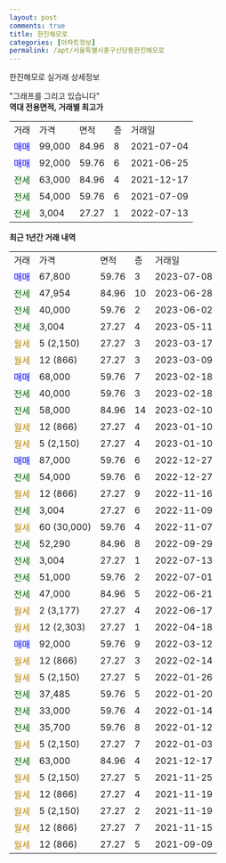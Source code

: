 ```yaml
---
layout: post
comments: true
title: 한진해모로
categories: [아파트정보]
permalink: /apt/서울특별시중구신당동한진해모로
---
```


한진해모로 실거래 상세정보

<script type="text/javascript">
  google.charts.load('current', {'packages':['line', 'corechart']});
  google.charts.setOnLoadCallback(drawChart);

  function drawChart() {
    var data = new google.visualization.DataTable();
    data.addColumn('date', '거래일');
    data.addColumn('number', "매매");
    data.addColumn('number', "전세");
    data.addColumn('number', "전매");

    data.addRows([[new Date(Date.parse("2023-07-08")), 67800, null, null], [new Date(Date.parse("2023-06-28")), null, 47954, null], [new Date(Date.parse("2023-06-02")), null, 40000, null], [new Date(Date.parse("2023-05-11")), null, 3004, null], [new Date(Date.parse("2023-03-17")), null, null, null], [new Date(Date.parse("2023-03-09")), null, null, null], [new Date(Date.parse("2023-02-18")), 68000, null, null], [new Date(Date.parse("2023-02-18")), null, 40000, null], [new Date(Date.parse("2023-02-10")), null, 58000, null], [new Date(Date.parse("2023-01-10")), null, null, null], [new Date(Date.parse("2023-01-10")), null, null, null], [new Date(Date.parse("2022-12-27")), 87000, null, null], [new Date(Date.parse("2022-12-27")), null, 54000, null], [new Date(Date.parse("2022-11-16")), null, null, null], [new Date(Date.parse("2022-11-09")), null, 3004, null], [new Date(Date.parse("2022-11-07")), null, null, null], [new Date(Date.parse("2022-09-29")), null, 52290, null], [new Date(Date.parse("2022-07-13")), null, 3004, null], [new Date(Date.parse("2022-07-01")), null, 51000, null], [new Date(Date.parse("2022-06-21")), null, 47000, null], [new Date(Date.parse("2022-06-17")), null, null, null], [new Date(Date.parse("2022-04-18")), null, null, null], [new Date(Date.parse("2022-03-12")), 92000, null, null], [new Date(Date.parse("2022-02-14")), null, null, null], [new Date(Date.parse("2022-01-26")), null, null, null], [new Date(Date.parse("2022-01-20")), null, 37485, null], [new Date(Date.parse("2022-01-14")), null, 33000, null], [new Date(Date.parse("2022-01-12")), null, 35700, null], [new Date(Date.parse("2022-01-03")), null, null, null], [new Date(Date.parse("2021-12-17")), null, 63000, null], [new Date(Date.parse("2021-11-25")), null, null, null], [new Date(Date.parse("2021-11-19")), null, null, null], [new Date(Date.parse("2021-11-19")), null, null, null], [new Date(Date.parse("2021-11-15")), null, null, null], [new Date(Date.parse("2021-09-09")), null, null, null]]);

    var options = {
      hAxis: {
        format: 'yyyy/MM/dd'
      },    
      lineWidth: 0,
      pointsVisible: true,    
      title: '최근 1년간 유형별 실거래가 분포',
      legend: { position: 'bottom' }
    };

    var formatter = new google.visualization.NumberFormat({pattern:'###,###'} );
    formatter.format(data, 1);
    formatter.format(data, 2);
    
    setTimeout(function() {
        var chart = new google.visualization.LineChart(document.getElementById('columnchart_material'));
        chart.draw(data, (options));
        document.getElementById('loading').style.display = 'none';
    }, 200);
  }
</script>


<div id="loading" style="z-index:20; display: block; margin-left: 0px">"그래프를 그리고 있습니다"</div>
<div id="columnchart_material" style="width: 95%; margin-left: 0px; display: block"></div>
<!-- contents start -->
<b>역대 전용면적, 거래별 최고가</b>
<table class="sortable">
    <tr>
      <td>거래</td>
      <td>가격</td>
      <td>면적</td>
      <td>층</td>
      <td>거래일</td>
    </tr>
        <tr>
          <td><a style="color: blue">매매</a></td>
          <td>99,000</td>
          <td>84.96</td>
          <td>8</td>
          <td>2021-07-04</td>
        </tr>            <tr>
          <td><a style="color: blue">매매</a></td>
          <td>92,000</td>
          <td>59.76</td>
          <td>6</td>
          <td>2021-06-25</td>
        </tr>        
        <tr>
              <td><a style="color: darkgreen">전세</a></td>
              <td>63,000</td>
              <td>84.96</td>
              <td>4</td>
              <td>2021-12-17</td>
            </tr>            <tr>
              <td><a style="color: darkgreen">전세</a></td>
              <td>54,000</td>
              <td>59.76</td>
              <td>6</td>
              <td>2021-07-09</td>
            </tr>            <tr>
              <td><a style="color: darkgreen">전세</a></td>
              <td>3,004</td>
              <td>27.27</td>
              <td>1</td>
              <td>2022-07-13</td>
            </tr>        
    
</table>

<b>최근 1년간 거래 내역</b>

<table class="sortable">
    <tr>
      <td>거래</td>
      <td>가격</td>
      <td>면적</td>
      <td>층</td>
      <td>거래일</td>
    </tr>
    <tr>
      <td><a style="color: blue">매매</a></td>
      <td>67,800</td>
      <td>59.76</td>
      <td>3</td>
      <td>2023-07-08</td>
    </tr>          <tr>
      <td><a style="color: darkgreen">전세</a></td>
      <td>47,954</td>
      <td>84.96</td>
      <td>10</td>
      <td>2023-06-28</td>
    </tr>          <tr>
      <td><a style="color: darkgreen">전세</a></td>
      <td>40,000</td>
      <td>59.76</td>
      <td>2</td>
      <td>2023-06-02</td>
    </tr>          <tr>
      <td><a style="color: darkgreen">전세</a></td>
      <td>3,004</td>
      <td>27.27</td>
      <td>4</td>
      <td>2023-05-11</td>
    </tr>          <tr>
      <td><a style="color: darkgoldenrod">월세</a></td>
      <td>5 (2,150)</td>
      <td>27.27</td>
      <td>3</td>
      <td>2023-03-17</td>
    </tr>          <tr>
      <td><a style="color: darkgoldenrod">월세</a></td>
      <td>12 (866)</td>
      <td>27.27</td>
      <td>3</td>
      <td>2023-03-09</td>
    </tr>          <tr>
      <td><a style="color: blue">매매</a></td>
      <td>68,000</td>
      <td>59.76</td>
      <td>7</td>
      <td>2023-02-18</td>
    </tr>          <tr>
      <td><a style="color: darkgreen">전세</a></td>
      <td>40,000</td>
      <td>59.76</td>
      <td>3</td>
      <td>2023-02-18</td>
    </tr>          <tr>
      <td><a style="color: darkgreen">전세</a></td>
      <td>58,000</td>
      <td>84.96</td>
      <td>14</td>
      <td>2023-02-10</td>
    </tr>          <tr>
      <td><a style="color: darkgoldenrod">월세</a></td>
      <td>12 (866)</td>
      <td>27.27</td>
      <td>4</td>
      <td>2023-01-10</td>
    </tr>          <tr>
      <td><a style="color: darkgoldenrod">월세</a></td>
      <td>5 (2,150)</td>
      <td>27.27</td>
      <td>4</td>
      <td>2023-01-10</td>
    </tr>          <tr>
      <td><a style="color: blue">매매</a></td>
      <td>87,000</td>
      <td>59.76</td>
      <td>6</td>
      <td>2022-12-27</td>
    </tr>          <tr>
      <td><a style="color: darkgreen">전세</a></td>
      <td>54,000</td>
      <td>59.76</td>
      <td>6</td>
      <td>2022-12-27</td>
    </tr>          <tr>
      <td><a style="color: darkgoldenrod">월세</a></td>
      <td>12 (866)</td>
      <td>27.27</td>
      <td>9</td>
      <td>2022-11-16</td>
    </tr>          <tr>
      <td><a style="color: darkgreen">전세</a></td>
      <td>3,004</td>
      <td>27.27</td>
      <td>6</td>
      <td>2022-11-09</td>
    </tr>          <tr>
      <td><a style="color: darkgoldenrod">월세</a></td>
      <td>60 (30,000)</td>
      <td>59.76</td>
      <td>4</td>
      <td>2022-11-07</td>
    </tr>          <tr>
      <td><a style="color: darkgreen">전세</a></td>
      <td>52,290</td>
      <td>84.96</td>
      <td>8</td>
      <td>2022-09-29</td>
    </tr>          <tr>
      <td><a style="color: darkgreen">전세</a></td>
      <td>3,004</td>
      <td>27.27</td>
      <td>1</td>
      <td>2022-07-13</td>
    </tr>          <tr>
      <td><a style="color: darkgreen">전세</a></td>
      <td>51,000</td>
      <td>59.76</td>
      <td>2</td>
      <td>2022-07-01</td>
    </tr>          <tr>
      <td><a style="color: darkgreen">전세</a></td>
      <td>47,000</td>
      <td>84.96</td>
      <td>5</td>
      <td>2022-06-21</td>
    </tr>          <tr>
      <td><a style="color: darkgoldenrod">월세</a></td>
      <td>2 (3,177)</td>
      <td>27.27</td>
      <td>4</td>
      <td>2022-06-17</td>
    </tr>          <tr>
      <td><a style="color: darkgoldenrod">월세</a></td>
      <td>12 (2,303)</td>
      <td>27.27</td>
      <td>1</td>
      <td>2022-04-18</td>
    </tr>          <tr>
      <td><a style="color: blue">매매</a></td>
      <td>92,000</td>
      <td>59.76</td>
      <td>9</td>
      <td>2022-03-12</td>
    </tr>          <tr>
      <td><a style="color: darkgoldenrod">월세</a></td>
      <td>12 (866)</td>
      <td>27.27</td>
      <td>3</td>
      <td>2022-02-14</td>
    </tr>          <tr>
      <td><a style="color: darkgoldenrod">월세</a></td>
      <td>5 (2,150)</td>
      <td>27.27</td>
      <td>5</td>
      <td>2022-01-26</td>
    </tr>          <tr>
      <td><a style="color: darkgreen">전세</a></td>
      <td>37,485</td>
      <td>59.76</td>
      <td>5</td>
      <td>2022-01-20</td>
    </tr>          <tr>
      <td><a style="color: darkgreen">전세</a></td>
      <td>33,000</td>
      <td>59.76</td>
      <td>4</td>
      <td>2022-01-14</td>
    </tr>          <tr>
      <td><a style="color: darkgreen">전세</a></td>
      <td>35,700</td>
      <td>59.76</td>
      <td>8</td>
      <td>2022-01-12</td>
    </tr>          <tr>
      <td><a style="color: darkgoldenrod">월세</a></td>
      <td>5 (2,150)</td>
      <td>27.27</td>
      <td>7</td>
      <td>2022-01-03</td>
    </tr>          <tr>
      <td><a style="color: darkgreen">전세</a></td>
      <td>63,000</td>
      <td>84.96</td>
      <td>4</td>
      <td>2021-12-17</td>
    </tr>          <tr>
      <td><a style="color: darkgoldenrod">월세</a></td>
      <td>5 (2,150)</td>
      <td>27.27</td>
      <td>5</td>
      <td>2021-11-25</td>
    </tr>          <tr>
      <td><a style="color: darkgoldenrod">월세</a></td>
      <td>12 (866)</td>
      <td>27.27</td>
      <td>4</td>
      <td>2021-11-19</td>
    </tr>          <tr>
      <td><a style="color: darkgoldenrod">월세</a></td>
      <td>5 (2,150)</td>
      <td>27.27</td>
      <td>2</td>
      <td>2021-11-19</td>
    </tr>          <tr>
      <td><a style="color: darkgoldenrod">월세</a></td>
      <td>12 (866)</td>
      <td>27.27</td>
      <td>7</td>
      <td>2021-11-15</td>
    </tr>          <tr>
      <td><a style="color: darkgoldenrod">월세</a></td>
      <td>12 (866)</td>
      <td>27.27</td>
      <td>5</td>
      <td>2021-09-09</td>
    </tr>      </table>
<!-- contents end -->    

